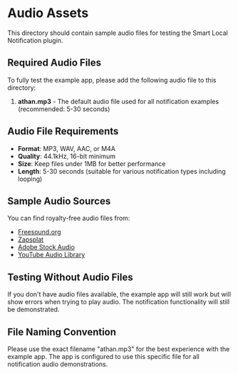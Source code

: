 # Audio Assets

This directory should contain sample audio files for testing the Smart Local Notification plugin.

## Required Audio Files

To fully test the example app, please add the following audio file to this directory:

1. **athan.mp3** - The default audio file used for all notification examples (recommended: 5-30 seconds)

## Audio File Requirements

- **Format**: MP3, WAV, AAC, or M4A
- **Quality**: 44.1kHz, 16-bit minimum
- **Size**: Keep files under 1MB for better performance
- **Length**: 5-30 seconds (suitable for various notification types including looping)

## Sample Audio Sources

You can find royalty-free audio files from:
- [Freesound.org](https://freesound.org)
- [Zapsplat](https://zapsplat.com)
- [Adobe Stock Audio](https://stock.adobe.com/audio)
- [YouTube Audio Library](https://studio.youtube.com)

## Testing Without Audio Files

If you don't have audio files available, the example app will still work but will show errors when trying to play audio. The notification functionality will still be demonstrated.

## File Naming Convention

Please use the exact filename "athan.mp3" for the best experience with the example app. The app is configured to use this specific file for all notification audio demonstrations.
